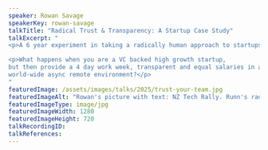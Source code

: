 ```yaml
---
speaker: Rowan Savage
speakerKey: rowan-savage
talkTitle: "Radical Trust & Transparency: A Startup Case Study"
talkExcerpt: "  
<p>A 6 year experiment in taking a radically human approach to startups.</p>

<p>What happens when you are a VC backed high growth startup, 
but then provide a 4 day work week, transparent and equal salaries in a
world-wide async remote environment?</p>
"
featuredImage: /assets/images/talks/2025/trust-your-team.jpg
featuredImageAlt: "Rowan's picture with text: NZ Tech Rally. Runn's radical transparency & trust. A talk by Rowan Savage, Co-founder & CTO @ Runn.io"
featuredImageType: image/jpg
featuredImageWidth: 1280
featuredImageHeight: 720
talkRecordingID:
talkReferences:
---
```

